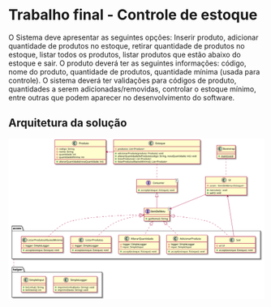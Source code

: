 # Trabalho final - Controle de estoque

O Sistema deve apresentar as seguintes opções: Inserir produto, adicionar quantidade de produtos no
estoque, retirar quantidade de produtos no estoque, listar todos os produtos, listar produtos que estão
abaixo do estoque e sair.
O produto deverá ter as seguintes informações: código, nome do produto, quantidade de produtos,
quantidade mínima (usada para controle).
O sistema deverá ter validações para códigos de produto, quantidades a serem adicionadas/removidas,
controlar o estoque mínimo, entre outras que podem aparecer no desenvolvimento do software.


## Arquitetura da solução

![Mapa](../../resources/controle-de-estoque.svg)
